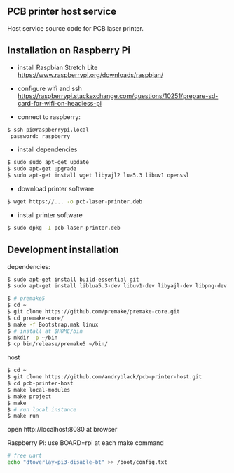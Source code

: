## PCB printer host service

Host service source code for PCB laser printer.

## Installation on Raspberry Pi

* install Raspbian Stretch Lite https://www.raspberrypi.org/downloads/raspbian/

* configure wifi and ssh https://raspberrypi.stackexchange.com/questions/10251/prepare-sd-card-for-wifi-on-headless-pi

* connect to raspberry:
```bash
$ ssh pi@raspberrypi.local
 password: raspberry
```

* install dependencies
```bash
$ sudo sudo apt-get update
$ sudo apt-get upgrade
$ sudo apt-get install wget libyajl2 lua5.3 libuv1 openssl
```

* download printer software
```bash
$ wget https://... -o pcb-laser-printer.deb
```

* install printer software
```bash
$ sudo dpkg -I pcb-laser-printer.deb
```

## Development installation

dependencies:
```bash
$ sudo apt-get install build-essential git 
$ sudo apt-get install liblua5.3-dev libuv1-dev libyajl-dev libpng-dev libssl-dev

$ # premake5
$ cd ~
$ git clone https://github.com/premake/premake-core.git
$ cd premake-core/
$ make -f Bootstrap.mak linux
$ # install at $HOME/bin
$ mkdir -p ~/bin
$ cp bin/release/premake5 ~/bin/
```
host
```bash
$ cd ~
$ git clone https://github.com/andryblack/pcb-printer-host.git
$ cd pcb-printer-host
$ make local-modules
$ make project 
$ make 
$ # run local instance
$ make run
```

open http://localhost:8080 at browser


Raspberry Pi:
use BOARD=rpi at each make command
```bash
# free uart
echo "dtoverlay=pi3-disable-bt" >> /boot/config.txt
```